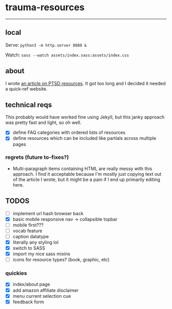 # trauma-resources
-----

## local

Serve: `python3 -m http.server 8080 &`

Watch: `sass --watch assets/index.sass:assets/index.css`

## about

I wrote [an article on PTSD resources](https://medium.com/@rhetoricize/d6fd776339a8). It got too long and I decided it needed a quick-ref website.

## technical reqs
This probably would have worked fine using Jekyll, but this janky approach was pretty fast and light, so oh well.
- [x] define FAQ categories with ordered lists of resources
- [x] define resources which can be included like partials across multiple pages

### regrets (future to-fixes?)
- Multi-paragraph items containing HTML are really messy with this approach. I find it acceptable because I'm mostly just copying text out of the article I wrote, but it might be a pain if I end up primarily editing here.

## TODOS

- [ ] implement url hash browser back
- [x] basic mobile responsive nav -> collapsible topbar
- [ ] mobile first???
- [ ] vocab feature
- [ ] caption datatype
- [x] literally any styling lol
- [x] switch to SASS
- [x] import my nice sass mixins
- [ ] icons for resource types? (book, graphic, etc)

### quickies
- [x] index/about page
- [x] add amazon affiliate disclaimer
- [x] menu current selection cue
- [x] feedback form
